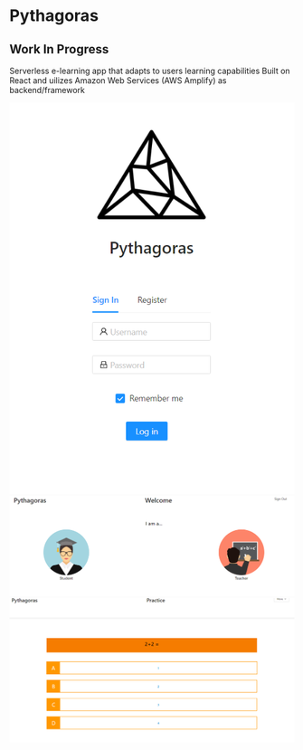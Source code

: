 # Pythagoras
## Work In Progress
Serverless e-learning app that adapts to users learning capabilities
Built on React and uilizes Amazon Web Services (AWS Amplify) as backend/framework

![img1](img1.PNG)
![img2](img2.PNG)
![img3](img3.PNG)
